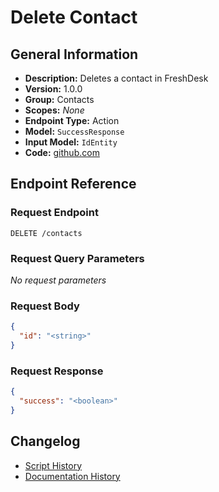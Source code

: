 <!-- BEGIN GENERATED CONTENT -->
# Delete Contact

## General Information

- **Description:** Deletes a contact in FreshDesk
- **Version:** 1.0.0
- **Group:** Contacts
- **Scopes:** _None_
- **Endpoint Type:** Action
- **Model:** `SuccessResponse`
- **Input Model:** `IdEntity`
- **Code:** [github.com](https://github.com/NangoHQ/integration-templates/tree/main/integrations/freshdesk/actions/delete-contact.ts)


## Endpoint Reference

### Request Endpoint

`DELETE /contacts`

### Request Query Parameters

_No request parameters_

### Request Body

```json
{
  "id": "<string>"
}
```

### Request Response

```json
{
  "success": "<boolean>"
}
```

## Changelog

- [Script History](https://github.com/NangoHQ/integration-templates/commits/main/integrations/freshdesk/actions/delete-contact.ts)
- [Documentation History](https://github.com/NangoHQ/integration-templates/commits/main/integrations/freshdesk/actions/delete-contact.md)

<!-- END  GENERATED CONTENT -->

